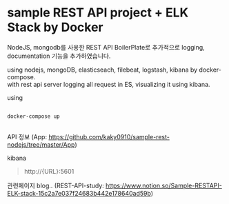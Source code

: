 sample REST API project + ELK Stack by Docker
=========================================

NodeJS, mongodb를 사용한 REST API BoilerPlate로 추가적으로 logging, documentation 기능을 추가하였습니다.

using nodejs, mongoDB, elasticseach, filebeat, logstash, kibana by docker-compose.   
with rest api server logging all request in ES, visualizing it using kibana. 


using
<pre>
<code>
docker-compose up
</code>
</pre>

API 정보 (App: <https://github.com/kaky0910/sample-rest-nodejs/tree/master/App>)

kibana
> http://{URL}:5601
   
관련페이지 blog.. (REST-API-study: <https://www.notion.so/Sample-RESTAPI-ELK-stack-15c2a7e037f24683b442e178640ad59b>)

